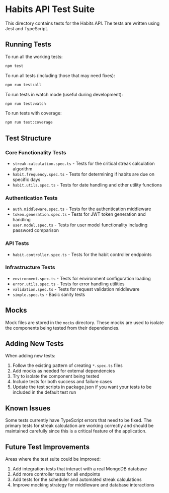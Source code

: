 # Habits API Test Suite

This directory contains tests for the Habits API. The tests are written using Jest and TypeScript.

## Running Tests

To run all the working tests:

```bash
npm test
```

To run all tests (including those that may need fixes):

```bash
npm run test:all
```

To run tests in watch mode (useful during development):

```bash
npm run test:watch
```

To run tests with coverage:

```bash
npm run test:coverage
```

## Test Structure

### Core Functionality Tests

- `streak-calculation.spec.ts` - Tests for the critical streak calculation algorithm
- `habit.frequency.spec.ts` - Tests for determining if habits are due on specific days
- `habit.utils.spec.ts` - Tests for date handling and other utility functions

### Authentication Tests

- `auth.middleware.spec.ts` - Tests for the authentication middleware
- `token.generation.spec.ts` - Tests for JWT token generation and handling
- `user.model.spec.ts` - Tests for user model functionality including password comparison

### API Tests

- `habit.controller.spec.ts` - Tests for the habit controller endpoints

### Infrastructure Tests

- `environment.spec.ts` - Tests for environment configuration loading
- `error.utils.spec.ts` - Tests for error handling utilities
- `validation.spec.ts` - Tests for request validation middleware
- `simple.spec.ts` - Basic sanity tests

## Mocks

Mock files are stored in the `mocks` directory. These mocks are used to isolate the components being tested from their dependencies.

## Adding New Tests

When adding new tests:

1. Follow the existing pattern of creating `*.spec.ts` files
2. Add mocks as needed for external dependencies
3. Try to isolate the component being tested
4. Include tests for both success and failure cases
5. Update the test scripts in package.json if you want your tests to be included in the default test run

## Known Issues

Some tests currently have TypeScript errors that need to be fixed. The primary tests for streak calculation are working correctly and should be maintained carefully since this is a critical feature of the application.

## Future Test Improvements

Areas where the test suite could be improved:

1. Add integration tests that interact with a real MongoDB database
2. Add more controller tests for all endpoints
3. Add tests for the scheduler and automated streak calculations
4. Improve mocking strategy for middleware and database interactions
